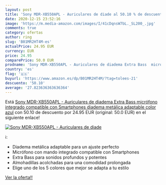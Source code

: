 ```yaml
---
layout: post
title: 'Sony MDR-XB550APL - Auriculares de diade al 50.10 % de descuento'
date: 2020-12-15 23:52:16
image: 'https://m.media-amazon.com/images/I/41cDqnsW7bL._SL200_.jpg'
comments: true
category: ofertas
author: ring
slug: 'B01MR2HT4M-es'
actualPrice: 24.95 EUR
currency: EUR
price: 24.95
comparePrice: 50.0 EUR
prodname: 'Sony MDR-XB550APL - Auriculares de diadema Extra Bass  micrófono integrado compatible con Smartphones  diadema metálica adaptable  color azul'
country: 'es'
flag: '🇪🇸'
buyurl: 'https://www.amazon.es/dp/B01MR2HT4M/?tag=tolees-21'
descuento: '50.10'
average: '27.823636363636364'
---
```


Está [Sony MDR-XB550APL - Auriculares de diadema Extra Bass  micrófono integrado compatible con Smartphones  diadema metálica adaptable  color azul](https://www.amazon.es/dp/B01MR2HT4M/?tag=tolees-21) con 50.10 de descuento por 24.95 EUR (original: 50.0 EUR) en el siguiente enlace!

[![Sony MDR-XB550APL - Auriculares de diade](https://m.media-amazon.com/images/I/41cDqnsW7bL._SL200_.jpg)](https://www.amazon.es/dp/B01MR2HT4M/?tag=tolees-21)

ℹ️:

- Diadema metálica adaptable para un ajuste perfecto
- Micrófono con mando integrado compatible con Smartphones
- Extra Bass para sonidos profundos y potentes
- Almohadillas acolchadas para una comodidad prolongada
- Elige uno de los 5 colores que mejor se adapta a tu estilo

[Ver la oferta!!](https://www.amazon.es/dp/B01MR2HT4M/?tag=tolees-21)
